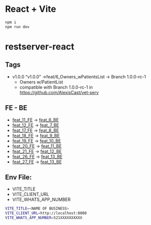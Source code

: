 # React + Vite

```bash
npm i
npm run dev
```

# restserver-react

## Tags 

- v1.0.0 “v1.0.0” ->feat/6_Owners_wPatientsList -> Branch 1.0.0-rc-1
  - Owners w/PatientList
  - compatible with Branch 1.0.0-rc-1 in https://github.com/AlexisCast/vet-serv 

## FE - BE
-  [feat_11_FE](https://github.com/AlexisCast/vet-react/tree/feat/11_Gender_field_dropdown) -> [feat_6_BE](https://github.com/AlexisCast/vet-serv/tree/feat/6_patients_updates_for_feat_11_FE)
-  [feat_12_FE](https://github.com/AlexisCast/vet-react/tree/feat/12_Species) -> [feat_7_BE](https://github.com/AlexisCast/vet-serv/tree/feat/7_species_for_feat_12_FE)
-  [feat_17_FE](https://github.com/AlexisCast/vet-react/tree/feat/17_TableModules_and_update_TableCost_AdminastrationMedTable_RecordForm) -> [feat_8_BE](https://github.com/AlexisCast/vet-serv/tree/feat/8_records_post_for_feat_17_FE)
-  [feat_18_FE](https://github.com/AlexisCast/vet-react/tree/feat/18_Records_page_and_RecordsTable) -> [feat_9_BE](https://github.com/AlexisCast/vet-serv/tree/feat/9_records_get_for_feat_18_FE)
-  [feat_19_FE](https://github.com/AlexisCast/vet-react/tree/feat/19_EditRecord_page) -> [feat_10_BE](https://github.com/AlexisCast/vet-serv/tree/feat/10_records_get_obtainRecord_for_feat_19_FE)
-  [feat_20_FE](https://github.com/AlexisCast/vet-react/tree/feat/20_EditRecord_page_update_record) -> [feat_11_BE](https://github.com/AlexisCast/vet-serv/tree/feat/11_records_put_update_record_for_feat_20_FE)
-  [feat_21_FE](https://github.com/AlexisCast/vet-react/tree/feat/21_DeleteRecord) -> [feat_12_BE](https://github.com/AlexisCast/vet-serv/tree/feat/12_records_delete_record_for_feat_21_FE)
-  [feat_26_FE](https://github.com/AlexisCast/vet-react/tree/feat/26_InputSearch_Patients) -> [feat_13_BE](https://github.com/AlexisCast/vet-serv/tree/feat/13_searchPatients_Patients_controller_for_feat_26_FE)
-  [feat_27_FE](https://github.com/AlexisCast/vet-react/tree/feat/27_OwnersTable_RecordsTableUpdate) -> [feat_13_BE](https://github.com/AlexisCast/vet-serv/tree/feat/14_owners_records_updated_for_feat_27_FE)

## Env File:
- VITE_TITLE
- VITE_CLIENT_URL
- VITE_WHATS_APP_NUMBER

```bash
VITE_TITLE=<NAME OF BUSINESS>
VITE_CLIENT_URL=http://localhost:8080
VITE_WHATS_APP_NUMBER=521XXXXXXXXXX
```
